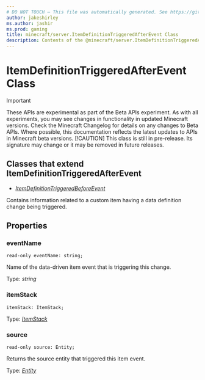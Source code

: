 ```yaml
---
# DO NOT TOUCH — This file was automatically generated. See https://github.com/mojang/minecraftapidocsgenerator to modify descriptions, examples, etc.
author: jakeshirley
ms.author: jashir
ms.prod: gaming
title: minecraft/server.ItemDefinitionTriggeredAfterEvent Class
description: Contents of the @minecraft/server.ItemDefinitionTriggeredAfterEvent class.
---
```

# ItemDefinitionTriggeredAfterEvent Class
>[!IMPORTANT]
>These APIs are experimental as part of the Beta APIs experiment. As with all experiments, you may see changes in functionality in updated Minecraft versions. Check the Minecraft Changelog for details on any changes to Beta APIs. Where possible, this documentation reflects the latest updates to APIs in Minecraft beta versions.
> [!CAUTION]
> This class is still in pre-release.  Its signature may change or it may be removed in future releases.

## Classes that extend ItemDefinitionTriggeredAfterEvent
- [*ItemDefinitionTriggeredBeforeEvent*](ItemDefinitionTriggeredBeforeEvent.md)

Contains information related to a custom item having a data definition change being triggered.

## Properties

### **eventName**
`read-only eventName: string;`

Name of the data-driven item event that is triggering this change.

Type: *string*

### **itemStack**
`itemStack: ItemStack;`

Type: [*ItemStack*](ItemStack.md)

### **source**
`read-only source: Entity;`

Returns the source entity that triggered this item event.

Type: [*Entity*](Entity.md)
